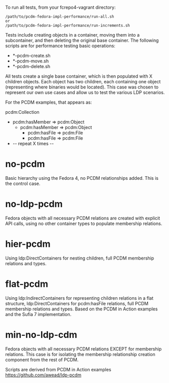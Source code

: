 To run all tests, from your fcrepo4-vagrant directory:
```
/path/to/pcdm-fedora-impl-performance/run-all.sh
or
/path/to/pcdm-fedora-impl-performance/run-increments.sh
```

Tests include creating objects in a container, moving them into a subcontainer, and then deleting the original base container.  The following scripts are for performance testing basic operations:
  * *-pcdm-create.sh
  * *-pcdm-move.sh
  * *-pcdm-delete.sh

All tests create a single base container, which is then populated with X children objects.  Each object has two children, each containing one object (representing where binaries would be located).  This case was chosen to represent our own use cases and allow us to test the various LDP scenarios.

For the PCDM examples, that appears as:

pcdm:Collection
  * pcdm:hasMember => pcdm:Object
    * pcdm:hasMember => pcdm:Object
      * pcdm:hasFile => pcdm:File
      * pcdm:hasFile => pcdm:File
  * -- repeat X times --

no-pcdm
=======
Basic hierarchy using the Fedora 4, no PCDM relationships added.  This is the control case.	

no-ldp-pcdm
===========
Fedora objects with all necessary PCDM relations are created with explicit API calls, using no other container types to populate membership relations.

hier-pcdm
=========
Using ldp:DirectContainers for nesting children, full PCDM membership relations and types.

flat-pcdm
=========
Using ldp:IndirectContainers for representing children relations in a flat structure, ldp:DirectContainers for pcdm:hasFile relations, full PCDM membership relations and types.  Based on the PCDM in Action examples and the Sufia 7 implementation.

min-no-ldp-cdm
=======
Fedora objects with all necessary PCDM relations EXCEPT for membership relations.  This case is for isolating the membership relationship creation component from the rest of PCDM.


Scripts are derived from PCDM in Action examples https://github.com/awead/ldp-pcdm